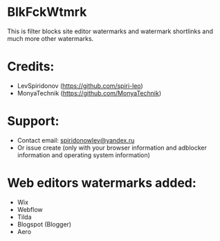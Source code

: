 # BlkFckWtmrk
This is filter blocks site editor watermarks and watermark shortlinks and much more other watermarks.
# Credits:
+ LevSpiridonov (https://github.com/spiri-leo)
+ MonyaTechnik (https://github.com/MonyaTechnik)
# Support:
+ Contact email: spiridonowlev@yandex.ru
+ Or issue create (only with your browser information and adblocker information and operating system information)
# Web editors watermarks added:
+ Wix
+ Webflow
+ Tilda
+ Blogspot (Blogger)
+ Aero
